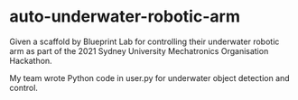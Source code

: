 # auto-underwater-robotic-arm
Given a scaffold by Blueprint Lab for controlling their underwater robotic arm as part of the 2021 Sydney University Mechatronics Organisation Hackathon. 

My team wrote Python code in user.py for underwater object detection and control.
